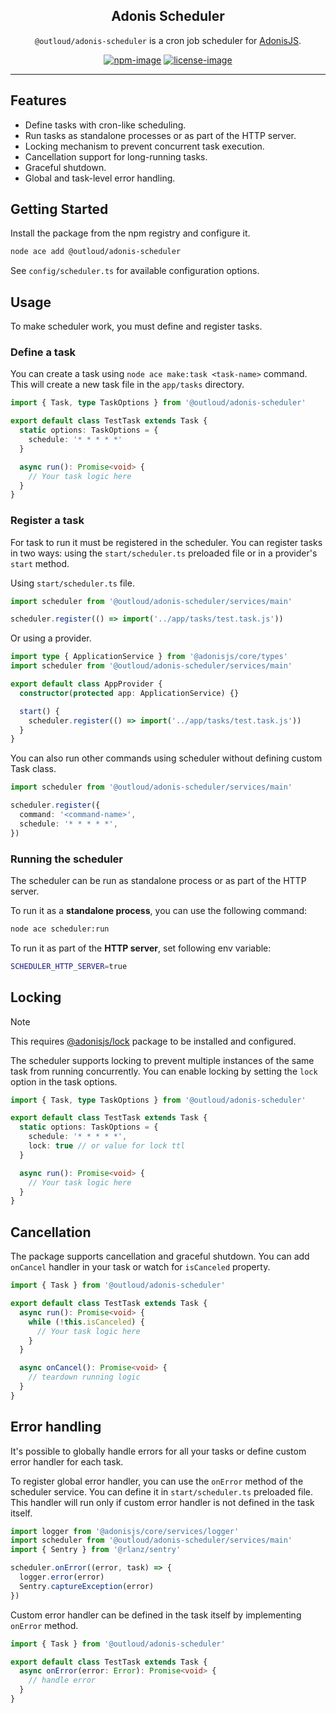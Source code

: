 <div align="center">
  <h2><b>Adonis Scheduler</b></h2>
  
  <p>

`@outloud/adonis-scheduler` is a cron job scheduler for [AdonisJS](https://adonisjs.com/).

  </p>
</div>


<div align="center">

[![npm-image]][npm-url] [![license-image]][license-url]

</div>

---
## Features
- Define tasks with cron-like scheduling.
- Run tasks as standalone processes or as part of the HTTP server.
- Locking mechanism to prevent concurrent task execution.
- Cancellation support for long-running tasks.
- Graceful shutdown.
- Global and task-level error handling.

## Getting Started

Install the package from the npm registry and configure it.

```bash
node ace add @outloud/adonis-scheduler
```

See `config/scheduler.ts` for available configuration options.

## Usage

To make scheduler work, you must define and register tasks.

### Define a task

You can create a task using `node ace make:task <task-name>` command. This will create a new task file in the `app/tasks` directory.

```ts
import { Task, type TaskOptions } from '@outloud/adonis-scheduler'

export default class TestTask extends Task {
  static options: TaskOptions = {
    schedule: '* * * * *'
  }

  async run(): Promise<void> {
    // Your task logic here
  }
}
```

### Register a task

For task to run it must be registered in the scheduler. You can register tasks in two ways: using the `start/scheduler.ts` preloaded file or in a provider's `start` method.

Using `start/scheduler.ts` file.

```ts
import scheduler from '@outloud/adonis-scheduler/services/main'

scheduler.register(() => import('../app/tasks/test.task.js'))
```

Or using a provider.

```ts
import type { ApplicationService } from '@adonisjs/core/types'
import scheduler from '@outloud/adonis-scheduler/services/main'

export default class AppProvider {
  constructor(protected app: ApplicationService) {}

  start() {
    scheduler.register(() => import('../app/tasks/test.task.js'))
  }
}

```

You can also run other commands using scheduler without defining custom Task class.

```ts
import scheduler from '@outloud/adonis-scheduler/services/main'

scheduler.register({
  command: '<command-name>',
  schedule: '* * * * *',
})
```

### Running the scheduler

The scheduler can be run as standalone process or as part of the HTTP server.

To run it as a **standalone process**, you can use the following command:

```bash
node ace scheduler:run
```

To run it as part of the **HTTP server**, set following env variable:

```bash
SCHEDULER_HTTP_SERVER=true
```

## Locking

> [!NOTE]
> This requires [@adonisjs/lock](https://docs.adonisjs.com/guides/digging-deeper/locks) package to be installed and configured.

The scheduler supports locking to prevent multiple instances of the same task from running concurrently. You can enable locking by setting the `lock` option in the task options.

```ts
import { Task, type TaskOptions } from '@outloud/adonis-scheduler'

export default class TestTask extends Task {
  static options: TaskOptions = {
    schedule: '* * * * *',
    lock: true // or value for lock ttl
  }

  async run(): Promise<void> {
    // Your task logic here
  }
}
```

## Cancellation

The package supports cancellation and graceful shutdown. You can add `onCancel` handler in your task or watch for `isCanceled` property.

```ts
import { Task } from '@outloud/adonis-scheduler'

export default class TestTask extends Task {
  async run(): Promise<void> {
    while (!this.isCanceled) {
      // Your task logic here
    }
  }

  async onCancel(): Promise<void> {
    // teardown running logic
  }
}
```

## Error handling

It's possible to globally handle errors for all your tasks or define custom error handler for each task.

To register global error handler, you can use the `onError` method of the scheduler service. You can define it in `start/scheduler.ts` preloaded file.
This handler will run only if custom error handler is not defined in the task itself.

```ts
import logger from '@adonisjs/core/services/logger'
import scheduler from '@outloud/adonis-scheduler/services/main'
import { Sentry } from '@rlanz/sentry'

scheduler.onError((error, task) => {
  logger.error(error)
  Sentry.captureException(error)
})
```

Custom error handler can be defined in the task itself by implementing `onError` method.

```ts
import { Task } from '@outloud/adonis-scheduler'

export default class TestTask extends Task {
  async onError(error: Error): Promise<void> {
    // handle error
  }
}
```

[npm-image]: https://img.shields.io/npm/v/@outloud/adonis-scheduler.svg?style=for-the-badge&logo=**npm**
[npm-url]: https://npmjs.org/package/@outloud/adonis-scheduler "npm"

[license-image]: https://img.shields.io/npm/l/@outloud/adonis-scheduler?color=blueviolet&style=for-the-badge
[license-url]: LICENSE "license"
